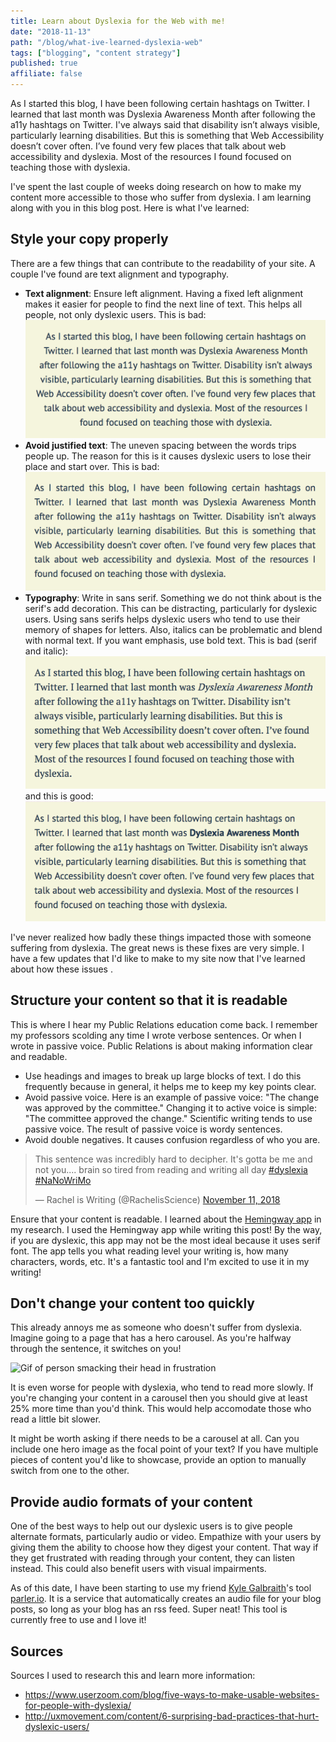 ```yaml
---
title: Learn about Dyslexia for the Web with me!
date: "2018-11-13"
path: "/blog/what-ive-learned-dyslexia-web"
tags: ["blogging", "content strategy"]
published: true
affiliate: false
---
```


As I started this blog, I have been following certain hashtags on Twitter. I learned that last month was Dyslexia Awareness Month after following the a11y hashtags on Twitter. I've always said that disability isn’t always visible, particularly learning disabilities. But this is something that Web Accessibility doesn’t cover often. I’ve found very few places that talk about web accessibility and dyslexia. Most of the resources I found focused on teaching those with dyslexia. 

I've spent the last couple of weeks doing research on how to make my content more accessible to those who suffer from dyslexia. I am learning along with you in this blog post. Here is what I've learned:

## Style your copy properly
There are a few things that can contribute to the readability of your site. A couple I've found are text alignment and typography.

- **Text alignment**: Ensure left alignment. Having a fixed left alignment makes it easier for people to find the next line of text. This helps all people, not only dyslexic users. This is bad: 
![Test png](./centered-text.png)
- **Avoid justified text**: The uneven spacing between the words trips people up. The reason for this is it causes dyslexic users to lose their place and start over. This is bad: 
![Test png](./justified-text.png)
- **Typography**: Write in sans serif. Something we do not think about is the serif's add decoration. This can be distracting, particularly for dyslexic users. Using sans serifs helps dyslexic users who tend to use their memory of shapes for letters. Also, italics can be problematic and blend with normal text. If you want emphasis, use bold text. This is bad (serif and italic): 
![Test png](./serif.png) and this is good: ![Test png](./sans-serif.png)

I've never realized how badly these things impacted those with someone suffering from dyslexia. The great news is these fixes are very simple. I have a few updates that I'd like to make to my site now that I've learned about how these issues .  

## Structure your content so that it is readable
This is where I hear my Public Relations education come back. I remember my professors scolding any time I wrote verbose sentences. Or when I wrote in passive voice. Public Relations is about making information clear and readable. 

- Use headings and images to break up large blocks of text. I do this frequently because in general, it helps me to keep my key points clear. 
- Avoid passive voice. Here is an example of passive voice: "The change was approved by the committee." Changing it to active voice is simple: "The committee approved the change." Scientific writing tends to use passive voice. The result of passive voice is wordy sentences.
- Avoid double negatives. It causes confusion regardless of who you are.

<blockquote class="twitter-tweet" data-lang="en"><p lang="en" dir="ltr">This sentence was incredibly hard to decipher. It&#39;s gotta be me and not you.... brain so tired from reading and writing all day <a href="https://twitter.com/hashtag/dyslexia?src=hash&amp;ref_src=twsrc%5Etfw">#dyslexia</a> <a href="https://twitter.com/hashtag/NaNoWriMo?src=hash&amp;ref_src=twsrc%5Etfw">#NaNoWriMo</a></p>&mdash; Rachel is Writing (@RachelisScience) <a href="https://twitter.com/RachelisScience/status/1061728503383707652?ref_src=twsrc%5Etfw">November 11, 2018</a></blockquote>

Ensure that your content is readable. I learned about the [Hemingway app](http://www.hemingwayapp.com/) in my research. I used the Hemingway app while writing this post! By the way, if you are dyslexic, this app may not be the most ideal because it uses serif font. The app tells you what reading level your writing is, how many characters, words, etc. It's a fantastic tool and I'm excited to use it in my writing!

## Don't change your content too quickly

This already annoys me as someone who doesn't suffer from dyslexia. Imagine going to a page that has a hero carousel. As you're halfway through the sentence, it switches on you! 

![Gif of person smacking their head in frustration](https://media.giphy.com/media/l4pMc4UUV7xGpPgWY/giphy.gif)

It is even worse for people with dyslexia, who tend to read more slowly. If you're changing your content in a carousel then you should give at least 25% more time than you'd think. This would help accomodate those who read a little bit slower.

It might be worth asking if there needs to be a carousel at all. Can you include one hero image as the focal point of your text? If you have multiple pieces of content you'd like to showcase, provide an option to manually switch from one to the other. 

## Provide audio formats of your content
One of the best ways to help out our dyslexic users is to give people alternate formats, particularly audio or video. Empathize with your users by giving them the ability to choose how they digest your content. That way if they get frustrated with reading through your content, they can listen instead. This could also benefit users with visual impairments.

As of this date, I have been starting to use my friend [Kyle Galbraith](https://twitter.com/kylegalbraith)'s tool [parler.io](https://parler.io/). It is a service that automatically creates an audio file for your blog posts, so long as your blog has an rss feed. Super neat! This tool is currently free to use and I love it!

## Sources

Sources I used to research this and learn more information:
- https://www.userzoom.com/blog/five-ways-to-make-usable-websites-for-people-with-dyslexia/
- http://uxmovement.com/content/6-surprising-bad-practices-that-hurt-dyslexic-users/ 